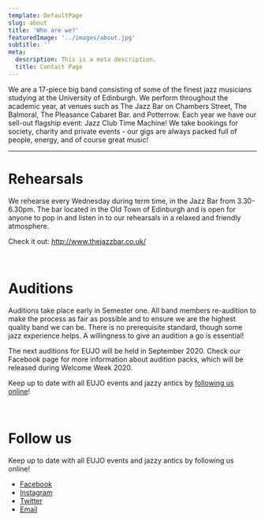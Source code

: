 ```yaml
---
template: DefaultPage
slug: about
title: 'Who are we?'
featuredImage: '../images/about.jpg'
subtitle: ''
meta:
  description: This is a meta description.
  title: Contact Page
---
```


We are a 17-piece big band consisting of some of the finest jazz musicians studying at the University of Edinburgh. We perform throughout the academic year, at venues such as The Jazz Bar on Chambers Street, The Balmoral, The Pleasance Cabaret Bar. and Potterrow. Each year we have our sell-out flagship event: Jazz Club Time Machine! We take bookings for society, charity and private events - our gigs are always packed full of people, energy, and of course great music!

---

# Rehearsals

We rehearse every Wednesday during term time, in the Jazz Bar from 3.30-6.30pm. The bar located in the Old Town of Edinburgh and is open for anyone to pop in and listen in to our rehearsals in a relaxed and friendly atmosphere.

Check it out: http://www.thejazzbar.co.uk/

</br>

# Auditions

Auditions take place early in Semester one. All band members re-audition to make the process as fair as possible and to ensure we are the highest quality band we can be. There is no prerequisite standard, though some jazz experience helps. A willingness to give an audition a go is essential!

The next auditions for EUJO will be held in September 2020. Check our Facebook page for more information about audition packs, which will be released during Welcome Week 2020.

Keep up to date with all EUJO events and jazzy antics by [following us online](/contact)!

</br>

# Follow us

Keep up to date with all EUJO events and jazzy antics by following us online!

- [Facebook](http://facebook.com/edunijazz)
- [Instagram](http://instagram.com/edunijazz)
- [Twitter](http://twitter.com/edunijazz)
- [Email](mailto:ed.uni.jazz.orchestra@gmail.com)
